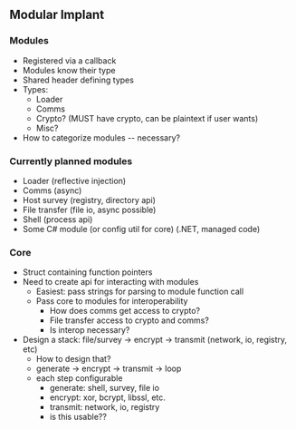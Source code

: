## Modular Implant

### Modules
 - Registered via a callback
 - Modules know their type
 - Shared header defining types
 - Types:
   - Loader
   - Comms
   - Crypto? (MUST have crypto, can be plaintext if user wants)
   - Misc?
 - How to categorize modules -- necessary?

### Currently planned modules
 - Loader (reflective injection)
 - Comms (async)
 - Host survey (registry, directory api)
 - File transfer (file io, async possible)
 - Shell (process api)
 - Some C# module (or config util for core) (.NET, managed code)

### Core
  - Struct containing function pointers
  - Need to create api for interacting with modules
    - Easiest: pass strings for parsing to module function call
    - Pass core to modules for interoperability
      - How does comms get access to crypto?
      - File transfer access to crypto and comms?
      - Is interop necessary?
  - Design a stack: file/survey -> encrypt -> transmit (network, io, registry, etc)
     - How to design that?
     - generate -> encrypt -> transmit -> loop
     - each step configurable
       - generate: shell, survey, file io
       - encrypt: xor, bcrypt, libssl, etc.
       - transmit: network, io, registry
       - is this usable?? 
